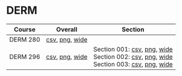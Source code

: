 # DERM

| Course | Overall | Section |
| ------ | ------- | ------- |
| DERM 280 | [csv](https://github.com/UCSD-Historical-Enrollment-Data/2025Winter/blob/main/overall/DERM%20280.csv), [png](https://raw.githubusercontent.com/UCSD-Historical-Enrollment-Data/2025Winter/main/plot_overall/DERM%20280.png), [wide](https://raw.githubusercontent.com/UCSD-Historical-Enrollment-Data/2025Winter/main/plot_overall_wide/DERM%20280.png) |  |
| DERM 296 | [csv](https://github.com/UCSD-Historical-Enrollment-Data/2025Winter/blob/main/overall/DERM%20296.csv), [png](https://raw.githubusercontent.com/UCSD-Historical-Enrollment-Data/2025Winter/main/plot_overall/DERM%20296.png), [wide](https://raw.githubusercontent.com/UCSD-Historical-Enrollment-Data/2025Winter/main/plot_overall_wide/DERM%20296.png) | Section 001: [csv](https://github.com/UCSD-Historical-Enrollment-Data/2025Winter/blob/main/section/DERM%20296_001.csv), [png](https://raw.githubusercontent.com/UCSD-Historical-Enrollment-Data/2025Winter/main/plot_section/DERM%20296_001.png), [wide](https://raw.githubusercontent.com/UCSD-Historical-Enrollment-Data/2025Winter/main/plot_section_wide/DERM%20296_001.png)<br>Section 002: [csv](https://github.com/UCSD-Historical-Enrollment-Data/2025Winter/blob/main/section/DERM%20296_002.csv), [png](https://raw.githubusercontent.com/UCSD-Historical-Enrollment-Data/2025Winter/main/plot_section/DERM%20296_002.png), [wide](https://raw.githubusercontent.com/UCSD-Historical-Enrollment-Data/2025Winter/main/plot_section_wide/DERM%20296_002.png)<br>Section 003: [csv](https://github.com/UCSD-Historical-Enrollment-Data/2025Winter/blob/main/section/DERM%20296_003.csv), [png](https://raw.githubusercontent.com/UCSD-Historical-Enrollment-Data/2025Winter/main/plot_section/DERM%20296_003.png), [wide](https://raw.githubusercontent.com/UCSD-Historical-Enrollment-Data/2025Winter/main/plot_section_wide/DERM%20296_003.png) |
